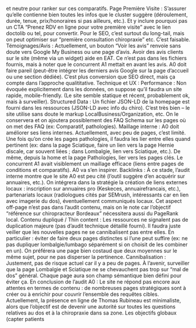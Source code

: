 et neutre pour ranker sur ces comparatifs. Page Première Visite : S’assurer qu’elle contienne bien toutes les infos que le cluster suggère (déroulement, durée, tenue, prix/honoraires si pas ailleurs, etc.). Et y inclure pourquoi pas un CTA “Prenez RDV en ligne pour votre première visite” avec le lien doctolib ou tel, pour convertir. Pour le SEO, c’est surtout du long-tail, mais on peut optimiser sur “première consultation chiropraxie” etc. C’est faisable. Témoignages/Avis : Actuellement, un bouton “Voir les avis” renvoie sans doute vers Google My Business ou une page d’avis. Avoir des avis clients sur le site (même via un widget) aide en EAT. Ce n’est pas dans les fichiers fournis, mais à noter que le concurrent A1 mettait en avant les avis. A0 doit faire pareil (peut-être intégrer les derniers avis Google sur la page d’accueil ou une section dédiée). C’est plus conversion que SEO direct, mais ça compte dans l’approche qualititative. Technique et UX : Performance : Non évoquée explicitement dans les données, on suppose qu’il faudra un site rapide, mobile-friendly. (Le site semble statique et récent, probablement ok, mais à surveiller). Structured Data : Un fichier JSON-LD de la homepage est fourni dans les ressources (JSON-LD avec info du chiro). C’est très bien – le site utilise sans doute le markup LocalBusiness/Organization, etc. On le conservera et on ajoutera possiblement des FAQ Schema sur les pages où on met des FAQ (ex: Comparatif, pathologies). Maillage interne : A0 doit améliorer ses liens internes. Actuellement, avec peu de pages, c’est limité. Une fois qu’on crée les pages pathologies, il faudra les lier entre elles quand pertinent (ex: dans la page Sciatique, faire un lien vers la page Hernie discale, car souvent liées ; dans Lombalgie, lien vers Sciatique, etc.). De même, depuis la home et la page Pathologies, lier vers les pages clés. Le concurrent A1 avait visiblement un maillage efficace (liens entre pages de conditions et comparatifs). A0 va s’en inspirer. Backlinks : À ce stade, l’audit interne montre que le site A0 est peu cité (l’outil suggère d’en acquérir sur annuaires, etc.). On intégrera dans la stratégie la création de liens externes locaux : inscription sur annuaires pro (Keskeces, annuairefrancais, etc.), partenariats locaux (radiologues cités par SEMrush, intéressants car en lien avec imagerie du dos), éventuellement communiqués locaux. Cet aspect off-page n’est pas dans l’audit contenu, mais on le note car l’objectif “référence sur chiropracteur Bordeaux” nécessitera aussi du PageRank local. Contenu dupliqué / Thin content : Les ressources ne signalent pas de duplication majeure (pas d’audit technique détaillé fourni). Il faudra juste veiller que les nouvelles pages ne se cannibalisent pas entre elles. En particulier : éviter de faire deux pages distinctes si l’une peut suffire (ex: ne pas dupliquer lombalgie/lumbago séparément si on choisit de les combiner en un). On préférera une page bien costaud que deux moyennes sur le même sujet, pour ne pas disperser la pertinence. Cannibalisation : Justement, pas de risque actuel car il y a peu de pages. À l’avenir, surveiller que la page Lombalgie et Sciatique ne se chevauchent pas trop sur “mal de dos” général. Chaque page aura son champ sémantique bien défini pour éviter ça. En conclusion de l’audit A0 : Le site ne répond pas encore aux attentes en termes de contenu : de nombreuses pages stratégiques sont à créer ou à enrichir pour couvrir l’ensemble des requêtes cibles. Actuellement, la présence en ligne de Thomas Rubineau est minimaliste, alors que l’objectif est de devenir une autorité sur toutes les questions relatives au dos et à la chiropraxie dans sa zone. Les objectifs globaux (capter patients